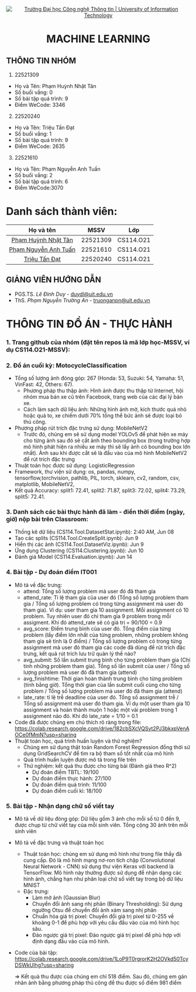 <p align="center">
  <a href="https://www.uit.edu.vn/" title="Trường Đại học Công nghệ Thông tin" style="border: 5;">
    <img src="https://i.imgur.com/WmMnSRt.png" alt="Trường Đại học Công nghệ Thông tin | University of Information Technology">
  </a>
</p>

<!-- Title -->
<h1 align="center"><b>MACHINE LEARNING</b></h1>


## THÔNG TIN NHÓM
<a name="gioithieubanthan"></a>
1. 22521309
  - Họ và Tên: Phạm Huỳnh Nhật Tân
  - Số buổi vắng: 0
  - Số bài tập quá trình: 9
  - Điểm WeCode: 3346

2. 22520240
  - Họ và Tên: Triệu Tấn Đạt
  - Số buổi vắng: 1
  - Số bài tập quá trình: 9
  - Điểm WeCode: 2635

3. 22521610
  - Họ và Tên: Phạm Nguyễn Anh Tuấn
  - Số buổi vắng: 2
  - Số bài tập quá trình: 6
  - Điểm WeCode:3070

# Danh sách thành viên:
| Họ và tên      | MSSV | Lớp     |
| :----:        |    :----:   |          :----: |
| [Phạm Huỳnh Nhật Tân](https://github.com/tanphn?tab=repositories)      | 22521309       | CS114.O21  |
| [Phạm Nguyễn Anh Tuấn](https://github.com/nguoimay1103?tab=repositories)   | 22521610        | CS114.O21     |
| [Triệu Tấn Đạt](https://github.com/nguoimay1103?tab=repositories)   | 22520240       | CS114.O21     |

## GIẢNG VIÊN HƯỚNG DẪN
<a name="giangvien"></a>
* PGS.TS. *Lê Đình Duy* - duydl@uit.edu.vn
* ThS. *Phạm Nguyễn Trường An* - truonganpn@uit.edu.vn
# THÔNG TIN ĐỒ ÁN - THỰC HÀNH
### 1. Trang github của nhóm (đặt tên repos là mã lớp học-MSSV, ví dụ CS114.O21-MSSV):

### 2. Đồ án cuối kỳ: MotocycleClassification
- Tổng số lượng ảnh đóng góp: 267 (Honda: 53, Suzuki: 54, Yamaha: 51, VinFast: 42, Others: 67).
  + Phương pháp thu thập ảnh: Hình ảnh được thu thập từ Internet, hội nhóm mua bán xe cũ trên Facebook, trang web của các đại lý bán xe.
  + Cách làm sạch dữ liệu ảnh: Những hình ảnh mờ, kích thước quá nhỏ hoặc quá to, xe chiếm dưới 70% tổng thể bức ảnh sẽ được loại bỏ thủ công.
- Phương pháp rút trích đặc trưng sử dụng: MobileNetV2
  + Trước đó, chúng em sẽ sử dụng model YOLOv5 để phát hiện xe máy cho từng ảnh sau đó sẽ cắt ảnh theo bounding box (trong trường hợp mô hình phát hiện ra nhiều xe máy thì sẽ lấy ảnh có bounding box lớn nhất). Ảnh sau khi được cắt sẽ là đầu vào của mô hình MobileNetV2 để rút trích đặc trưng
- Thuật toán học được sử dụng: LogisticRegression
- Framework, thư viện sử dụng: os, pandas, numpy, tensorflow,torchvision, pathlib, PIL, torch, sklearn, cv2, random, csv, matplotlib, MobileNetV2,
- Kết quả Accuracy: split1: 72.41, split2: 71.87, split3: 72.02, split4: 73.29, split5: 72.41.

### 3. Danh sách các bài thực hành đã làm - điền thời điểm (ngày, giờ) nộp bài trên Classroom:
- Thống kê dữ liệu (CS114.Tool.DatasetStat.ipynb): 2:40 AM, Jun 08
- Tạo các splits (CS114.Tool.CreateSplit.ipynb): Jun 9
- Hiển thị các ảnh (CS114.Tool.DatasetViz.ipynb): Jun 9
- Ứng dụng Clustering (CS114.Clustering.ipynb): Jun 10
- Đánh giá Model (CS114.Evaluation.ipynb): Jun 14

### 4. Bài tập - Dự đoán điểm IT001
- Mô tả về đặc trưng:
  + attend: Tổng số lượng problem mà user đó đã tham gia
  + attend_rate: Tỉ lệ tham gia của user đó (Tổng số lượng problem tham gia / Tổng số lượng problem có trong từng assignment mà user đó tham gia).
  Ví dụ: user tham gia 10 assignment. Mỗi assignment có 10 problem. Tuy nhiên user đó chỉ tham gia 9 problem trong mỗi assigment. Khi đó attend_rate sẽ có giá trị = 90/100 = 0.9
  + avg_score: Điểm trung bình của user đó. Tổng điểm của từng problem (lấy điểm lớn nhất của từng problem, những problem không tham gia sẽ tính là 0 điểm) / Tổng số lượng problem có trong từng assignment mà user đó tham gia
  các code đã dùng để rút trích đặc trưng, kết quả rút trích lưu trữ quản lý thế nào?
  + avg_submit: Số lần submit trung bình cho từng problem tham gia (Chỉ tính những problem tham gia). Tổng số lần submit của user / Tổng số lượng problem mà user đó đã tham gia (attend)
  + avg_finishtime: Thời gian hoàn thành trung bình cho từng problem (tính bằng giờ). Tổng thời gian của lần submit cuối cùng cho từng problem / Tổng số lượng problem mà user đó đã tham gia (attend)
  + late_rate: tỉ lệ trễ deadline của user đó. Tổng số assignment trễ / Tổng số assignment mà user đó tham gia. Ví dụ một user tham gia 10 assignment và hoàn thành muộn 1 hoặc một vài problem trong 1 assignment nào đó. Khi đó late_rate = 1/10 = 0.1
- Code đã được chúng em chú thích rõ ràng trong file: https://colab.research.google.com/drive/182cbSXcVQSyt2PJ3bkxpVenAOCe0fMmN?usp=sharing
- Thuật toán học, quá trình huấn luyện và thử nghiệm?
  + Chúng em sử dụng thật toán Random Forest Regression đồng thời sử dụng GridSearchCV để tìm ra bộ tham số tốt nhất của mô hình
  + Quá trình huấn luyện được mô tả trong file trên
  + Thử nghiệm: kết quả thu được cho từng bài (Đánh giá theo R^2)
    + Dự đoán điểm TBTL: 19/100
    + Dự đoán điểm thực hành: 27/100
    + Dự đoán điểm quá trình: 11/100
    + Dự đoán điểm cuối kì: 18/100
### 5. Bài tập - Nhận dạng chữ số viết tay
- Mô tả về dữ liệu đóng góp: Dữ liệu gồm 3 ảnh cho mỗi số từ 0 đến 9, được chụp từ chữ viết tay của mỗi sinh viên. Tổng cộng 30 ảnh trên mỗi sinh viên
- Mô tả về đặc trưng và thuật toán học
  + Thuật toán học: chúng em sử dụng mô hình như trong file thầy đã cung cấp.
  Đó là mô hình mạng nơ-ron tích chập (Convolutional Neural Network - CNN) sử dụng thư viện Keras với backend là TensorFlow. Mô hình này thường được sử dụng để nhận dạng các hình ảnh, chẳng hạn như phân loại chữ số viết tay trong bộ dữ liệu MNIST
  + Đặc trưng:
    + Làm mờ ảnh (Gaussian Blur)
    + Chuyển đổi ảnh sang nhị phân (Binary Thresholding): Sử dụng ngưỡng Otsu để chuyển đổi ảnh xám sang nhị phân
    + Chuẩn hóa giá trị pixel: Chuyển đổi giá trị pixel từ 0-255 về khoảng 0-1 để phù hợp với yêu cầu đầu vào của mô hình học sâu.
    + Đảo ngược giá trị pixel: Đảo ngược giá trị pixel để phù hợp với định dạng đầu vào của mô hình.
- Code của bài tập: https://colab.research.google.com/drive/1LoP9T0rgrorK2H2OVkd50TcyDSWkUlhg?usp=sharing

  => Kết quả thu được của chúng em chỉ 518 điểm. Sau đó, chúng em gán nhãn ảnh bằng phương pháp thủ công để thu được số điểm 981 điểm
